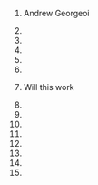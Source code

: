 1) Andrew Georgeoi

2) 

3) 

4) 

5) 

6) 

7) Will this work

8) 

9) 

10)

11)

12)

13)

14)

15)

